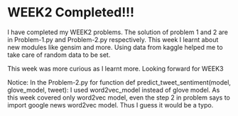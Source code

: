 # WEEK2 Completed!!!

I have completed my WEEK2 problems. The solution of problem 1 and 2 are in Problem-1.py and Problem-2.py respectively.
This week I learnt about new modules like gensim and more. Using data from kaggle helped me to take care of random data to be set.

This week was more curious as I learnt more. Looking forward for WEEK3 

Notice: In the Problem-2.py for function def predict_tweet_sentiment(model, glove_model, tweet): I used word2vec_model instead of glove model.
As this week covered only word2vec model, even the step 2 in problem says to import google news word2vec model. Thus I 
guess it would be a typo.
